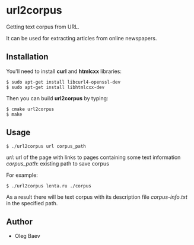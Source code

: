 # url2corpus

Getting text corpus from URL.

It can be used for extracting articles from online newspapers.

## Installation

You'll need to install **curl** and **htmlcxx** libraries:

    $ sudo apt-get install libcurl4-openssl-dev
    $ sudo apt-get install libhtmlcxx-dev

Then you can build **url2corpus** by typing:

    $ cmake url2corpus
    $ make

## Usage

    $ ./url2corpus url corpus_path

*url*: url of the page with links to pages containing some text information
*corpus_path*: existing path to save corpus

For example:

    $ ./url2corpus lenta.ru ./corpus

As a result there will be text corpus with its description file *corpus-info.txt* in the specified path.

## Author

* Oleg Baev
